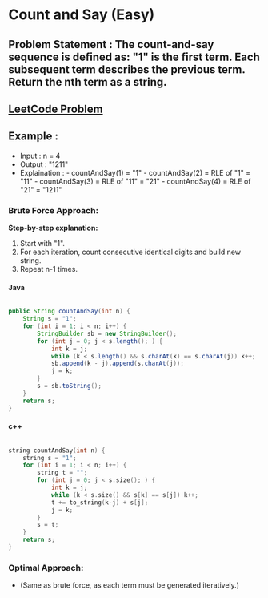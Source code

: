 #  Count and Say (Easy)


## Problem Statement : The count-and-say sequence is defined as: "1" is the first term. Each subsequent term describes the previous term. Return the nth term as a string.


## [LeetCode Problem](https://leetcode.com/problems/count-and-say/description/)

## Example :
- Input : n = 4
- Output : "1211"
- Explaination :
      - countAndSay(1) = "1"
      - countAndSay(2) = RLE of "1" = "11"
      - countAndSay(3) = RLE of "11" = "21"
      - countAndSay(4) = RLE of "21" = "1211"


### Brute Force Approach: 

**Step-by-step explanation:**
1. Start with "1".
2. For each iteration, count consecutive identical digits and build new string.
3. Repeat n-1 times.


#### Java

```java

public String countAndSay(int n) {
    String s = "1";
    for (int i = 1; i < n; i++) {
        StringBuilder sb = new StringBuilder();
        for (int j = 0; j < s.length(); ) {
            int k = j;
            while (k < s.length() && s.charAt(k) == s.charAt(j)) k++;
            sb.append(k - j).append(s.charAt(j));
            j = k;
        }
        s = sb.toString();
    }
    return s;
}
```

#### c++

```cpp

string countAndSay(int n) {
    string s = "1";
    for (int i = 1; i < n; i++) {
        string t = "";
        for (int j = 0; j < s.size(); ) {
            int k = j;
            while (k < s.size() && s[k] == s[j]) k++;
            t += to_string(k-j) + s[j];
            j = k;
        }
        s = t;
    }
    return s;
}
```

### Optimal Approach: 

- (Same as brute force, as each term must be generated iteratively.)


